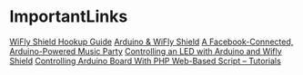 # ImportantLinks
[WiFly Shield Hookup Guide]()
[Arduino & WiFly Shield]()
[A Facebook-Connected, Arduino-Powered Music Party](http://www.instructables.com/id/Music-Party-Facebook-Connected-Arduino-Powered-/?ALLSTEPS)
[Controlling an LED with Arduino and Wifly Shield](http://www.arduino-hacks.com/controlling-led-with-arduino-and-wifly-shield/)
[Controlling Arduino Board With PHP Web-Based Script – Tutorials](http://www.intorobotics.com/controlling-arduino-board-php-web-based-script-tutorials/)
